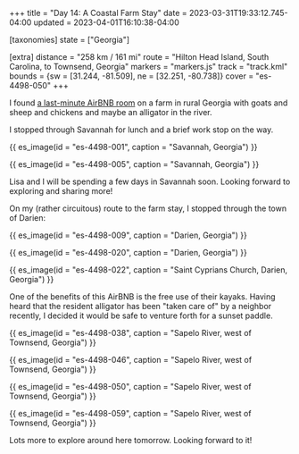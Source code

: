 +++
title = "Day 14: A Coastal Farm Stay"
date = 2023-03-31T19:33:12.745-04:00
updated = 2023-04-01T16:10:38-04:00

[taxonomies]
state = ["Georgia"]

[extra]
distance = "258 km / 161 mi"
route = "Hilton Head Island, South Carolina, to Townsend, Georgia"
markers = "markers.js"
track = "track.kml"
bounds = {sw = [31.244, -81.509], ne = [32.251, -80.738]}
cover = "es-4498-050"
+++

I found [a last-minute AirBNB room](https://www.airbnb.com/rooms/31609261) on a farm in rural Georgia with goats and sheep and chickens and maybe an alligator in the river.

<!-- more -->

I stopped through Savannah for lunch and a brief work stop on the way.

{{ es_image(id = "es-4498-001", caption = "Savannah, Georgia") }}

{{ es_image(id = "es-4498-005", caption = "Savannah, Georgia") }}

Lisa and I will be spending a few days in Savannah soon. Looking forward to exploring and sharing more!

On my (rather circuitous) route to the farm stay, I stopped through the town of Darien:

{{ es_image(id = "es-4498-009", caption = "Darien, Georgia") }}

{{ es_image(id = "es-4498-020", caption = "Darien, Georgia") }}

{{ es_image(id = "es-4498-022", caption = "Saint Cyprians Church, Darien, Georgia") }}

One of the benefits of this AirBNB is the free use of their kayaks. Having heard that the resident alligator has been "taken care of" by a neighbor recently, I decided it would be safe to venture forth for a sunset paddle.

{{ es_image(id = "es-4498-038", caption = "Sapelo River, west of Townsend, Georgia") }}

{{ es_image(id = "es-4498-046", caption = "Sapelo River, west of Townsend, Georgia") }}

{{ es_image(id = "es-4498-050", caption = "Sapelo River, west of Townsend, Georgia") }}

{{ es_image(id = "es-4498-059", caption = "Sapelo River, west of Townsend, Georgia") }}

Lots more to explore around here tomorrow. Looking forward to it!
